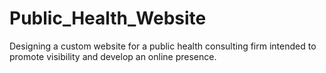 # Public_Health_Website
Designing a custom website for a public health consulting firm intended to promote visibility and develop an online presence. 
